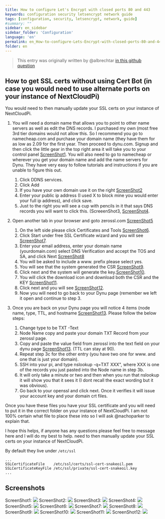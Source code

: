 ```yaml
---
title: How to configure Let's Encrypt with closed ports 80 and 443
keywords: configuration security letsencrypt network guide
tags: [configuration, security, letsencrypt, network, guide]
#summary: ""
sidebar: en_sidebar
sidebar_folder: 'Configuration'
language: 'en'
permalink: en_How-to-configure-Lets-Encrypt-with-closed-ports-80-and-443.html
folder: en
---
```


> This entry was originally written by @albrechtar [in this github question](https://github.com/nextcloud/nextcloudpi/issues/186#issuecomment-328333387)

## How to get SSL certs without using Cert Bot (in case you would need to use alternate ports on your instance of NextCloudPi)

You would need to then manually update your SSL certs on your instance of NextCloudPi.

1.  You will need a domain name that allows you to point to other name servers as well as edit the DNS records.  I purchased my own (most free 3rd tier domains would not allow this.  So I recommend you go to namecheap.com and purchase your domain name (they have them for as low as 2.09 for the first year. Then proceed to dynu.com.  Signup and then click the little gear in the top right area it will take you to your control panel [ScreenShot1](#screenshot1).  You will also need to go to namecheap or wherever you get your domain name and add the name servers for Dynu.  They have very easy to follow tutorials and instructions if you are unable to figure this out.

     1.  Click DDNS services.
     2.  Click Add
     3. If you have your own domain use it on the right [ScreenShot2](#screenshot2)
     4.  Enter your public ip address (I used X to block mine you would enter your full ip address), and click save.
     5.  Just to the right you will see a cup with pencils in it that says DNS records you will want to click this. (ScreeenShot3, [ScreenShot4](#screenshot4).

2.  Open another tab in your browser and goto zerossl.com [ScreenShot5](#screenshot5)
     1.  On the left side please click Certificates and Tools [ScreenShot6](#screenshot6).
     2.  Click Start under free SSL Certificate wizard and you will see [ScreenShot7](#screenshot7).
     3.  Enter your email address, enter your domain name (yourdomain.com) select DNS Verification and accept the TOS and SA, and click Next [ScreenShot8](#screenshot8)
     4.  You will be asked to include a www. prefix please select yes.
     5.  You will see that the system generated the CSR [ScreenShot9](#screenshot9).
     6.  Click next and the system will generate the key.[ScreenShot10](#screenshot10).
     7.  You will click the download icon and download both the CSR and the KEY [ScreenShot11](#screenshot11).
     8.  Click next and you will see [ScreenShot12](#screenshot12).
     9.  Now you will need to go back to your Dynu page (remember we left it open and continue to step 3.

3.  Once you are back on your Dynu page you will notice 4 items (node name, type, TTL, and hostname [ScreenShot13](#screenshot13).  Please follow the below steps:
     1.  Change type to be TXT -Text
     2.  Node Name copy and paste your domain TXT Record from your zerossl page.
     3.  Copy and paste the value field from zerossl into the text field on your dynu page [ScreenShot13](#screenshot13). (TTL can stay at 90).
     4.  Repeat step 3c for the other entry (you have two one for www. and one that is just your domain).
     5. SSH into your pi, and type nslookup -q=TXT XXX", where XXX is one of the records you just pasted into the Node name in step 3b.
     6. It will only take a minute or two and then when you run that nslookup it will show you that it sees it (I dont recall the exact wording but it was obvious).
     7. Go back to your openssl and click next. Once it verifies it will issue your account key and your domain crt files.

Once you have these files you have your SSL certificate and you will need to put it in the correct folder on your instance of NextCloudPi.  I am not 100% certain what file to place these into so I will ask @nachoparker to explain that.

I hope this helps, if anyone has any questions please feel free to message here and I will do my best to help. need to then manually update your SSL certs on your instance of NextCloudPi.

By default they live under `/etc/ssl`

```
...
SSLCertificateFile    /etc/ssl/certs/ssl-cert-snakeoil.pem                                                       
SSLCertificateKeyFile /etc/ssl/private/ssl-cert-snakeoil.key
...
```

## Screenshots
<a name="screenshot1"></a> ScreenShot1: ![](https://user-images.githubusercontent.com/19283265/30248880-0bae800a-965a-11e7-8843-fec87e1401a8.png)
<a name="screenshot2"></a> ScreenShot2: ![](https://user-images.githubusercontent.com/19283265/30248881-0f6e18ae-965a-11e7-8eda-dcc740c99af3.png)
<a name="screenshot3"></a> ScreenShot3: ![](https://user-images.githubusercontent.com/19283265/30248882-0fab0124-965a-11e7-9113-884532167867.png)
<a name="screenshot4"></a> ScreenShot4: ![](https://user-images.githubusercontent.com/19283265/30248883-0fb3716a-965a-11e7-858f-4a6c53c261f4.png)
<a name="screenshot5"></a> ScreenShot5: ![](https://user-images.githubusercontent.com/19283265/30248885-0fb899a6-965a-11e7-927f-1a52b0930bbd.png)
<a name="screenshot6"></a> ScreenShot6: ![](https://user-images.githubusercontent.com/19283265/30248884-0fb8388a-965a-11e7-9764-c7c19ed00d68.png)
<a name="screenshot7"></a> ScreenShot7: ![](https://user-images.githubusercontent.com/19283265/30248886-0fb8cb56-965a-11e7-86df-96cd61bb4abd.png)
<a name="screenshot8"></a> ScreenShot8: ![](https://user-images.githubusercontent.com/19283265/30248887-0fb98d70-965a-11e7-8753-aa788fd78541.png)
<a name="screenshot9"></a> ScreenShot9: ![](https://user-images.githubusercontent.com/19283265/30248888-0fe3dd64-965a-11e7-8999-87b663137fac.png)
<a name="screenshot10"></a> ScreenShot10: ![](https://user-images.githubusercontent.com/19283265/30248889-0fe47e72-965a-11e7-933d-e025148611c2.png)
<a name="screenshot11"></a> ScreenShot11: ![](https://user-images.githubusercontent.com/19283265/30248890-0fea86a0-965a-11e7-9083-39914a54d327.png)
<a name="screenshot12"></a> ScreenShot12: ![](https://user-images.githubusercontent.com/19283265/30248891-0feabc42-965a-11e7-9277-3fff58786c10.png)
